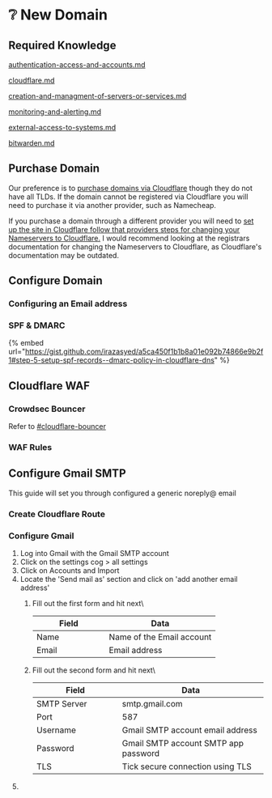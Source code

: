 # ❔ New Domain

## Required Knowledge

[authentication-access-and-accounts.md](../policies/authentication-access-and-accounts.md "mention")

[cloudflare.md](../service-overviews/infrastructure/cloudflare.md "mention")

[creation-and-managment-of-servers-or-services.md](../policies/creation-and-managment-of-servers-or-services.md "mention")

[monitoring-and-alerting.md](../policies/monitoring-and-alerting.md "mention")

[external-access-to-systems.md](../policies/external-access-to-systems.md "mention")

[bitwarden.md](../service-overviews/security/bitwarden.md "mention")

## Purchase Domain

Our preference is to [purchase domains via Cloudflare](https://dash.cloudflare.com/7d52087ea953fbe2fa5d873636173e63/domains/register) though they do not have all TLDs. If the domain cannot be registered via Cloudflare you will need to purchase it via another provider, such as Namecheap.

If you purchase a domain through a different provider you will need to [set up the site in Cloudflare follow that providers steps for changing your Nameservers to Cloudflare.](https://developers.cloudflare.com/dns/zone-setups/full-setup/setup/) I would recommend looking at the registrars documentation for changing the Nameservers to Cloudflare, as Cloudflare's documentation may be outdated.

## Configure Domain

### Configuring an Email address



### SPF & DMARC

{% embed url="https://gist.github.com/irazasyed/a5ca450f1b1b8a01e092b74866e9b2f1#step-5-setup-spf-records--dmarc-policy-in-cloudflare-dns" %}

## Cloudflare WAF

### Crowdsec Bouncer

Refer to [#cloudflare-bouncer](crowdsec-modules.md#cloudflare-bouncer "mention")

### WAF Rules



## Configure Gmail SMTP

This guide will set you through configured a generic noreply@ email

### Create Cloudflare Route



### Configure Gmail

1. Log into Gmail with the Gmail SMTP account
2. Click on the settings cog > all settings
3. Click on Accounts and Import
4. Locate the 'Send mail as' section and click on 'add another email address'
   1.  Fill out the first form and hit next\


       <table><thead><tr><th width="127">Field</th><th>Data</th></tr></thead><tbody><tr><td>Name</td><td>Name of the Email account</td></tr><tr><td>Email</td><td>Email address</td></tr></tbody></table>
   2.  Fill out the second form and hit next\


       <table><thead><tr><th width="153">Field</th><th>Data</th></tr></thead><tbody><tr><td>SMTP Server</td><td>smtp.gmail.com</td></tr><tr><td>Port</td><td>587</td></tr><tr><td>Username</td><td>Gmail SMTP account email address</td></tr><tr><td>Password</td><td>Gmail SMTP account SMTP app password</td></tr><tr><td>TLS</td><td>Tick secure connection using TLS</td></tr></tbody></table>
5.




